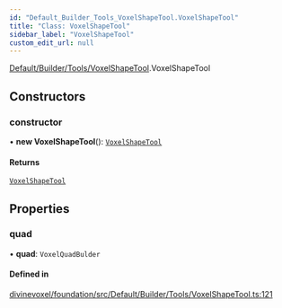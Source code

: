 ```yaml
---
id: "Default_Builder_Tools_VoxelShapeTool.VoxelShapeTool"
title: "Class: VoxelShapeTool"
sidebar_label: "VoxelShapeTool"
custom_edit_url: null
---
```


[Default/Builder/Tools/VoxelShapeTool](../modules/Default_Builder_Tools_VoxelShapeTool.md).VoxelShapeTool

## Constructors

### constructor

• **new VoxelShapeTool**(): [`VoxelShapeTool`](Default_Builder_Tools_VoxelShapeTool.VoxelShapeTool.md)

#### Returns

[`VoxelShapeTool`](Default_Builder_Tools_VoxelShapeTool.VoxelShapeTool.md)

## Properties

### quad

• **quad**: `VoxelQuadBulder`

#### Defined in

[divinevoxel/foundation/src/Default/Builder/Tools/VoxelShapeTool.ts:121](https://github.com/lucasdamianjohnson/DivineVoxelEngine/blob/596fa7391478620ed460dfb4856ff0a763b91c49/divinevoxel/foundation/src/Default/Builder/Tools/VoxelShapeTool.ts#L121)
